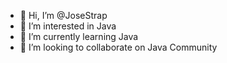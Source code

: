 - 👋 Hi, I’m @JoseStrap
- 👀 I’m interested in Java
- 🌱 I’m currently learning Java
- 💞️ I’m looking to collaborate on Java Community
